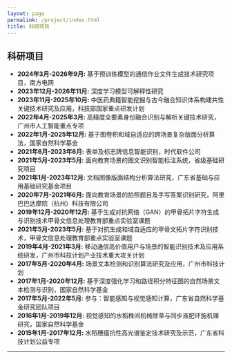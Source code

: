 ```yaml
---
layout: page
permalink: /project/index.html
title: 科研项目
---
```


## 科研项目
- **2024年3月-2026年9月:** 基于预训练模型的通信作业文件生成技术研究项目，南方电网
- **2023年12月-2026年11月:** 深度学习模型可解释性研究
- **2023年11月-2025年10月:** 中医药典籍智能挖掘与古今融合知识体系构建共性关键技术研究及应用，科技部国家重点研发计划
- **2022年4月-2025年3月:** 高精度全要素身份融合识别与解析关键技术研究，广州市人工智能重点专项
- **2022年1月-2025年12月:** 基于图卷积和域自适应的跨场景复杂版面分析算法，国家自然科学基金
- **2021年6月-2023年6月:** 表单及标志牌信息智能识别，时代软件公司
- **2021年5月-2023年5月:** 面向教育场景的图文识别智能标注系统，省级基础研究项目
- **2021年1月-2023年12月:** 文档图像版面结构分析算法研究，广东省基础与应用基础研究基金项目
- **2020年7月-2021年6月:** 面向教育场景的拍照题目及手写答案识别研究，阿里巴巴达摩院（杭州）科技有限公司
- **2019年12月-2020年12月:** 基于生成对抗网络（GAN）的甲骨拓片字符生成与识别技术甲骨文信息处理教育部重点实验室课题
- **2021年5月-2023年5月:** 基于对抗生成和域自适应的甲骨文拓片字符识别技术，甲骨文信息处理教育部重点实验室课题
- **2019年4月-2021年3月:** 移动通信高价值用户与场景的智能识别技术及应用系统研发，广州市科技计划产业技术重大攻关计划
- **2017年5月-2020年4月:** 场景文本检测和识别算法研究及应用，广州市科技计划
- **2017年1月-2020年12月:** 基于深度强化学习和路径积分特征图的自然场景文本检测与识别，国家自然科学基金
- **2017年5月-2022年5月:** 参与：智能感知与视觉感知计算，广东省自然科学基金研究团队项目
- **2016年1月-2019年12月:** 视觉感知的水稻株间机械除草与同步液肥环施机理研究，国家自然科学基金
- **2015年1月-2017年12月:** 水稻穗瘟抗性高光谱鉴定技术研究及示范，广东省科技计划公益专项
---
